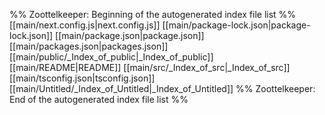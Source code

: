 %% Zoottelkeeper: Beginning of the autogenerated index file list  %%
 [[main/next.config.js|next.config.js]]
 [[main/package-lock.json|package-lock.json]]
 [[main/package.json|package.json]]
 [[main/packages.json|packages.json]]
 [[main/public/_Index_of_public|_Index_of_public]]
 [[main/README|README]]
 [[main/src/_Index_of_src|_Index_of_src]]
 [[main/tsconfig.json|tsconfig.json]]
 [[main/Untitled/_Index_of_Untitled|_Index_of_Untitled]]
%% Zoottelkeeper: End of the autogenerated index file list  %%
